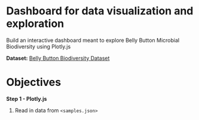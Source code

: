 # Dashboard for data visualization and exploration
Build an interactive dashboard meant to explore Belly Button Microbial Biodiversity using Plotly.js

**Dataset:**
[Belly Button Biodiversity Dataset](http://robdunnlab.com/projects/belly-button-biodiversity/results-and-data/)
# Objectives
**Step 1 - Plotly.js**
1. Read in data from `<samples.json>`

